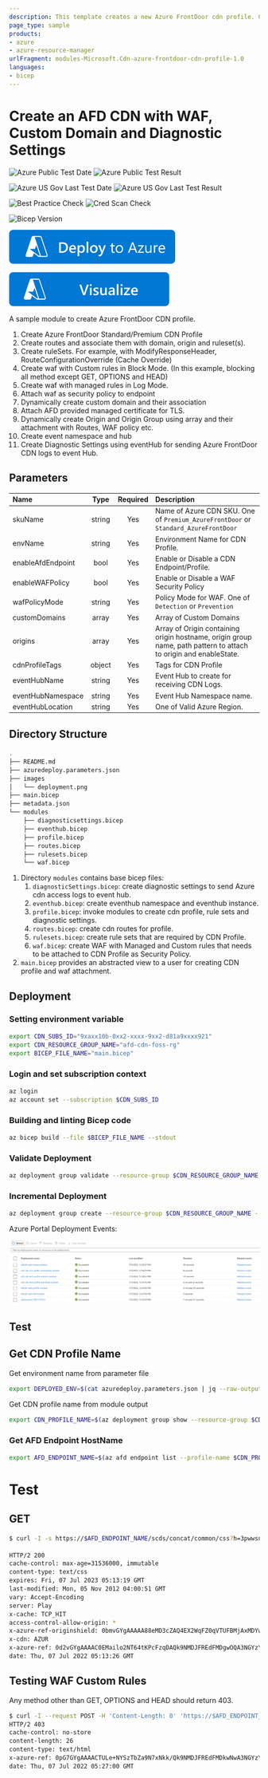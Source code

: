 ```yaml
---
description: This template creates a new Azure FrontDoor cdn profile. Create WAF with custom and managed rules, cdn routes, origin and groups with their association with WAF and routes, configures custom domains, create event hub and diagnostic settings for sending CDN access logs using event hub.
page_type: sample
products:
- azure
- azure-resource-manager
urlFragment: modules-Microsoft.Cdn-azure-frontdoor-cdn-profile-1.0
languages:
- bicep
---
```

# Create an AFD CDN with WAF, Custom Domain and Diagnostic Settings

![Azure Public Test Date](https://azurequickstartsservice.blob.core.windows.net/badges/modules/azure-frontdoor-cdn-profile/PublicLastTestDate.svg)
![Azure Public Test Result](https://azurequickstartsservice.blob.core.windows.net/badges/modules/azure-frontdoor-cdn-profile/PublicDeployment.svg)

![Azure US Gov Last Test Date](https://azurequickstartsservice.blob.core.windows.net/badges/modules/azure-frontdoor-cdn-profile/FairfaxLastTestDate.svg)
![Azure US Gov Last Test Result](https://azurequickstartsservice.blob.core.windows.net/badges/modules/azure-frontdoor-cdn-profile/FairfaxDeployment.svg)

![Best Practice Check](https://azurequickstartsservice.blob.core.windows.net/badges/modules/azure-frontdoor-cdn-profile/BestPracticeResult.svg)
![Cred Scan Check](https://azurequickstartsservice.blob.core.windows.net/badges/modules/azure-frontdoor-cdn-profile/CredScanResult.svg)

![Bicep Version](https://azurequickstartsservice.blob.core.windows.net/badges/modules/azure-frontdoor-cdn-profile/BicepVersion.svg)

[![Deploy To Azure](https://raw.githubusercontent.com/Azure/azure-quickstart-templates/master/1-CONTRIBUTION-GUIDE/images/deploytoazure.svg?sanitize=true)](https://portal.azure.com/#create/Microsoft.Template/uri/https%3A%2F%2Fraw.githubusercontent.com%2FAzure%2Fazure-quickstart-templates%2Fmaster%2Fmodules%2Fazure-frontdoor-cdn-profile%2Fazuredeploy.json)

[![Visualize](https://raw.githubusercontent.com/Azure/azure-quickstart-templates/master/1-CONTRIBUTION-GUIDE/images/visualizebutton.svg?sanitize=true)](http://armviz.io/#/?load=https%3A%2F%2Fraw.githubusercontent.com%2FAzure%2Fazure-quickstart-templates%2Fmaster%2Fmodules%2Fazure-frontdoor-cdn-profile%2Fazuredeploy.json)   

A sample module to create Azure FrontDoor CDN profile. 

1. Create Azure FrontDoor Standard/Premium CDN Profile
2. Create routes and associate them with domain, origin and ruleset(s).
3. Create ruleSets. For example, with ModifyResponseHeader, RouteConfigurationOverride (Cache Override)
4. Create waf with Custom rules in Block Mode. (In this example, blocking all method except GET, OPTIONS and HEAD)
5. Create waf with managed rules in Log Mode.
6. Attach waf as security policy to endpoint
7. Dynamically create custom domain and their association
8. Attach AFD provided managed certificate for TLS. 
9. Dynamically create Origin and Origin Group using array and their attachment with Routes, WAF policy etc.
10. Create event namespace and hub
11. Create Diagnostic Settings using eventHub for sending Azure FrontDoor CDN logs to event Hub.

## Parameters

| Name | Type | Required | Description |
| :------------- | :----------: | :----------: | :------------- |
| skuName | string | Yes | Name of Azure CDN SKU. One of `Premium_AzureFrontDoor` or `Standard_AzureFrontDoor` |
| envName | string | Yes | Environment Name for CDN Profile. |
| enableAfdEndpoint | bool | Yes | Enable or Disable a CDN Endpoint/Profile. |
| enableWAFPolicy | bool | Yes | Enable or Disable a WAF Security Policy |
| wafPolicyMode | string | Yes | Policy Mode for WAF. One of `Detection` or `Prevention` |
| customDomains | array | Yes | Array of Custom Domains  |
| origins | array | Yes | Array of Origin containing origin hostname, origin group name, path pattern to attach to origin and  enableState.  |
| cdnProfileTags | object | Yes | Tags for CDN Profile  |
| eventHubName | string | Yes | Event Hub to create for receiving CDN Logs. |
| eventHubNamespace | string | Yes | Event Hub Namespace name. |
| eventHubLocation | string | Yes | One of Valid Azure Region. |


## Directory Structure

```bash
.
├── README.md
├── azuredeploy.parameters.json
├── images
│   └── deployment.png
├── main.bicep
├── metadata.json
└── modules
    ├── diagnosticsettings.bicep
    ├── eventhub.bicep
    ├── profile.bicep
    ├── routes.bicep
    ├── rulesets.bicep
    └── waf.bicep
```

1. Directory `modules` contains base bicep files:
   1. `diagnosticSettings.bicep`: create diagnostic settings to send Azure cdn access logs to event hub.
   2. `eventhub.bicep`: create eventhub namespace and eventhub instance.
   3. `profile.bicep`: invoke modules to create cdn profile, rule sets and diagnostic settings.
   4. `routes.bicep`: create cdn routes for profile.
   5. `rulesets.bicep`: create rule sets that are required by CDN Profile.
   6. `waf.bicep`: create WAF with Managed and Custom rules that needs to be attached to CDN Profile as Security Policy.
3. `main.bicep` provides an abstracted view to a user for creating CDN profile and waf attachment.

## Deployment

### Setting environment variable

```bash
export CDN_SUBS_ID="9xaxx10b-0xx2-xxxx-9xx2-d81a9xxxx921"
export CDN_RESOURCE_GROUP_NAME="afd-cdn-foss-rg"
export BICEP_FILE_NAME="main.bicep"

```

### Login and set subscription context

```bash
az login
az account set --subscription $CDN_SUBS_ID
```

### Building and linting Bicep code

```bash
az bicep build --file $BICEP_FILE_NAME --stdout
```

### Validate Deployment

```bash
az deployment group validate --resource-group $CDN_RESOURCE_GROUP_NAME --template-file $BICEP_FILE_NAME --parameters @azuredeploy.parameters.json
```

### Incremental Deployment

```bash
az deployment group create --resource-group $CDN_RESOURCE_GROUP_NAME --name deployment-`date +%s` --mode Incremental --template-file $BICEP_FILE_NAME --parameters @azuredeploy.parameters.json --confirm-with-what-if
```

Azure Portal Deployment Events:

![img.png](images/deployment.png)


## Test

## Get CDN Profile Name

Get environment name from parameter file

```bash
export DEPLOYED_ENV=$(cat azuredeploy.parameters.json | jq --raw-output '.parameters.envName.value')
```

Get CDN profile name from module output

```bash
export CDN_PROFILE_NAME=$(az deployment group show --resource-group $CDN_RESOURCE_GROUP_NAME --name afdcdn-$DEPLOYED_ENV-profile-module | jq --raw-output '.properties.outputs.cdnName.value')
```

### Get AFD Endpoint HostName

```bash
export AFD_ENDPOINT_NAME=$(az afd endpoint list --profile-name $CDN_PROFILE_NAME --resource-group $CDN_RESOURCE_GROUP_NAME | jq --raw-output '.[].hostName')
```

# Test 

## GET

```bash
$ curl -I -s https://$AFD_ENDPOINT_NAME/scds/concat/common/css?h=3pwwsn1udmwoy3iort8vgt

HTTP/2 200 
cache-control: max-age=31536000, immutable
content-type: text/css
expires: Fri, 07 Jul 2023 05:13:19 GMT
last-modified: Mon, 05 Nov 2012 04:00:51 GMT
vary: Accept-Encoding
server: Play
x-cache: TCP_HIT
access-control-allow-origin: *
x-azure-ref-originshield: 0bmvGYgAAAAA88eMD3cZAQ4EX2WqFZ0qVTUFBMjAxMDYwNTE4MDQ1ADc0ZjNjM2FmLTRjNDUtNDU3Ni05NGUzLWI1YWNkMzRjMGQ0ZQ==
x-cdn: AZUR
x-azure-ref: 0d2vGYgAAAAC0EMailo2NT64tKPcFzqDAQk9NMDJFREdFMDgwOQA3NGYzYzNhZi00YzQ1LTQ1NzYtOTRlMy1iNWFjZDM0YzBkNGU=
date: Thu, 07 Jul 2022 05:13:26 GMT
```

## Testing WAF Custom Rules

Any method other than GET, OPTIONS and HEAD should return 403.

```bash
$ curl -I --request POST -H 'Content-Length: 0' 'https://$AFD_ENDPOINT_NAME/scds/concat/common/css?h=3pwwsn1udmwoy3iort8vgt'
HTTP/2 403 
cache-control: no-store
content-length: 26
content-type: text/html
x-azure-ref: 0pG7GYgAAAACTULe+NYSzTbZa9N7xNkk/Qk9NMDJFREdFMDkwNwA3NGYzYzNhZi00YzQ1LTQ1NzYtOTRlMy1iNWFjZDM0YzBkNGU=
date: Thu, 07 Jul 2022 05:27:00 GMT
```